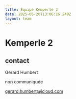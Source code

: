 ```yaml
---
title: Équipe Kemperle 2
date: 2025-06-20T13:06:16.240Z
layout: team
---
```


# Kemperle 2



## contact 

Gérard Humbert

non communiquée

gerard.humbert@icloud.com


